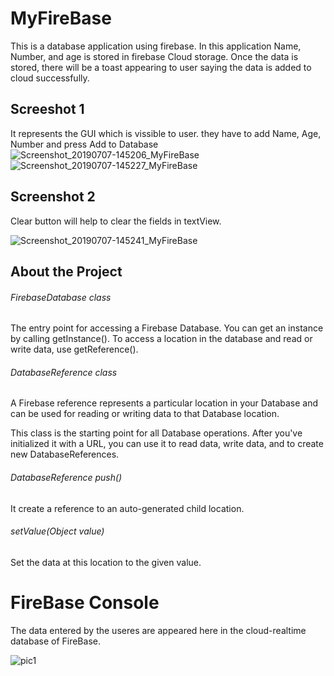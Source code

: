 # MyFireBase
This is a database application using firebase.
In this application Name, Number, and age is stored in firebase Cloud storage.
Once the data is stored, there will be a toast appearing to user saying the data is added to cloud successfully.


## Screeshot 1
It represents the GUI which is vissible to user. they have to add Name, Age, Number and press Add to Database
![Screenshot_20190707-145206_MyFireBase](https://user-images.githubusercontent.com/44123490/60773669-bb758f00-a0d6-11e9-9755-585666243663.jpg)
![Screenshot_20190707-145227_MyFireBase](https://user-images.githubusercontent.com/44123490/60773670-bb758f00-a0d6-11e9-98fc-c783bd6dac63.jpg)

## Screenshot 2
Clear button will help to clear the fields in textView.

![Screenshot_20190707-145241_MyFireBase](https://user-images.githubusercontent.com/44123490/60773671-bb758f00-a0d6-11e9-9423-1c283dfbd5b9.jpg)

## About the Project

###### FirebaseDatabase class

The entry point for accessing a Firebase Database. You can get an instance by calling getInstance(). To access a location in the database and read or write data, use getReference().

###### DatabaseReference class
A Firebase reference represents a particular location in your Database and can be used for reading or writing data to that Database location.

This class is the starting point for all Database operations. After you've initialized it with a URL, you can use it to read data, write data, and to create new DatabaseReferences.

###### DatabaseReference push()

It create a reference to an auto-generated child location.

###### setValue(Object value)
Set the data at this location to the given value.

# FireBase Console
The data entered by the useres are appeared here in the cloud-realtime database of FireBase.

![pic1](https://user-images.githubusercontent.com/17185722/61087784-a06f8b80-a404-11e9-9820-d4a6c1c783c0.JPG)
